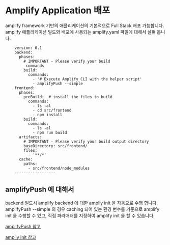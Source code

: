 # Amplify Application 배포

amplify framework 기반의 애플리케이션의 기본적으로 Full Stack 배포 가능합니다.  amplify 애플리케이션 빌드와 배포에 사용되는 amplify.yaml 파일에 대해서 살펴 봅니다.

```
    version: 0.1
    backend:
      phases:
        # IMPORTANT - Please verify your build
         commands
        build:
          commands:
            - '# Execute Amplify CLI with the helper script'
            - amplifyPush --simple
    frontend:
      phases:
        preBuild:  # install the files to build
          commands:
            - ls -al
            - cd src/frontend
            - npm install
        build:
          commands:
            - ls -al
            - npm run build
      artifacts:
        # IMPORTANT - Please verify your build output directory
        baseDirectory: src/frontend/
        files:
          - '**/*'
      cache:
        paths:
          - src/frontend/node_modules
    ------------------
```

## amplifyPush 에 대해서

backend 빌드시 amplify backend 에 대한 ampliy init 을 자동으로 수행 합니다. amplifyPush --simple 의 경우 caching 되어 있는 환경 변수를 기준으로
amplify init 을 수행할 수 있고, 직접 파라매터를 지정하여 amplify init 을 할 수 있습니다.


<a href="https://github.com/aws-amplify/amplify-console/blob/master/scripts/amplifyPush.sh" target="_blank">amplifyPush 참고</a>


<a href="https://aws-amplify.github.io/docs/cli-toolchain/usage#headless-mode" target="_blank">ampliy init 참고</a>



